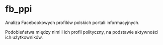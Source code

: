 # fb_ppi

Analiza Facebookowych profilów polskich portali informacyjnych. 

Podobieństwa między nimi i ich profil polityczny, na podstawie aktywności ich użytkowników.

